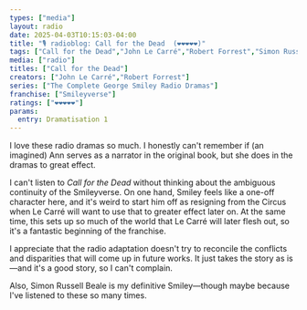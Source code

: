 ```yaml
---
types: ["media"]
layout: radio
date: 2025-04-03T10:15:03-04:00
title: "🎙️ radioblog: Call for the Dead  (❤️❤️❤️❤️❤️)"
tags: ["Call for the Dead","John Le Carré","Robert Forrest","Simon Russell Beale"]
media: ["radio"]
titles: ["Call for the Dead"]
creators: ["John Le Carré","Robert Forrest"]
series: ["The Complete George Smiley Radio Dramas"]
franchise: ["Smileyverse"]
ratings: ["❤️❤️❤️❤️❤️"]
params:
  entry: Dramatisation 1
---
```


I love these radio dramas so much. I honestly can't remember if (an imagined) Ann serves as a narrator in the original book, but she does in the dramas to great effect.

I can't listen to *Call for the Dead* without thinking about the ambiguous continuity of the Smileyverse. On one hand, Smiley feels like a one-off character here, and it's weird to start him off as resigning from the Circus when Le Carré will want to use that to greater effect later on. At the same time, this sets up so much of the world that Le Carré will later flesh out, so it's a fantastic beginning of the franchise.

I appreciate that the radio adaptation doesn't try to reconcile the conflicts and disparities that will come up in future works. It just takes the story as is—and it's a good story, so I can't complain.

Also, Simon Russell Beale is my definitive Smiley—though maybe because I've listened to these so many times.